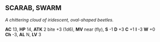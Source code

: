 ## SCARAB, SWARM

_A chittering cloud of iridescent, oval-shaped beetles._

**AC** 13, **HP** 14, **ATK** 2 bite +3 (1d6), **MV** near (fly), **S** -1 **D** +3 **C** +1 **I** -3 **W** +0 **Ch** -3, **AL** N, **LV** 3

